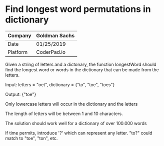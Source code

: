 # Find longest word permutations in dictionary

Company|Goldman Sachs
---|---
Date|01/25/2019
Platform|CoderPad.io

Given a string of letters and a dictonary, the function longestWord should find the longest word or words in the dictionary that can be made from the letters.

Input: letters = "oet", dictionary = {"to", "toe", "toes"}

Output: {"toe"}

Only lowercase letters will occur in the dictionary and the letters

The length of letters will be between 1 and 10 characters.

The solution should work well for a dictionary of over 100.000 words

If time permits, introduce '?' which can represent any letter. "to?" could match to "toe", "ton", etc.